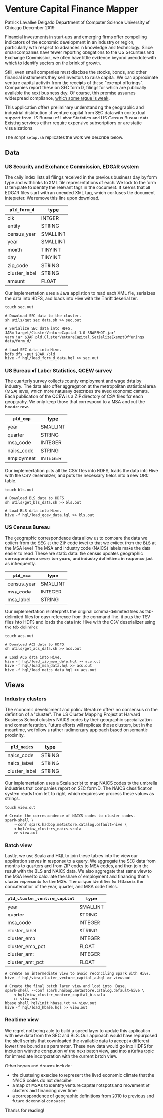 # Venture Capital Finance Mapper

Patrick Lavallee Delgado
Department of Computer Science
University of Chicago
December 2019

Financial investments in start-ups and emerging firms offer compelling indicators of the economic development in an industry or region, particularly with respect to advances in knowledge and technology. Since small companies have fewer reporting obligations to the US Securities and Exchange Commission, we often have little evidence beyond anecdote with which to identify sectors on the brink of growth.

Still, even small companies must disclose the stocks, bonds, and other financial instruments they sell investors to raise capital. We can approximate venture capital activity from the receipts of these "exempt offerings". Companies report these on SEC form D, filings for which are publically available the next business day. Of course, this premise assumes widespread compliance, [which some argue is weak](https://techcrunch.com/2018/11/07/the-disappearing-form-d/).

This application offers preliminary understanding the geographic and industrial distribution of venture capital from SEC data with contextual support from US Bureau of Labor Statistics and US Census Bureau data. Existing services either require expensive subscriptions or are static visualizations.

The script `setup.sh` replicates the work we describe below.

## Data

### US Security and Exchance Commission, EDGAR system

The daily index lists all filings received in the previous business day by form type and with links to XML file representations of each. We look to the form D template to identify the relevant tags in the document. It seems that all EDGAR files start with an unended XML tag, which confuses the document intepreter. We remove this line upon download.

| `pld_form_d`  | type     |
| ------------- | -------- |
| cik           | INTGER   |
| entity        | STRING   |
| census_year   | SMALLINT |
| year          | SMALLINT |
| month         | TINYINT  |
| day           | TINYINT  |
| zip_code      | STRING   |
| cluster_label | STRING   |
| amount        | FLOAT    |

Our implementation uses a Java appliation to read each XML file, serializes the data into HDFS, and loads into Hive with the Thrift deserializer.

```
touch sec.out

# Download SEC data to the cluster.
sh utils/get_sec_data.sh >> sec.out

# Serialize SEC data into HDFS.
JAR='target/ClusterVentureCapital-1.0-SNAPSHOT.jar'
yarn jar $JAR pld.ClusterVentureCapital.SerializeExemptOfferings data/form_d/

# Load SEC data into Hive.
hdfs dfs -put $JAR /pld
hive -f hql/load_form_d_data.hql >> sec.out
```

### US Bureau of Labor Statistics, QCEW survey

The quarterly survey collects county employment and wage data by industry. The data also offer aggregation at the metropolitan statistical area (MSA) level, which more naturally describes the lived economic climate. Each publication of the QCEW is a ZIP directory of CSV files for each geopgrahy. We only keep those that correspond to a MSA and cut the header row.

| `pld_emp`  | type     |
| ---------- | -------- |
| year       | SMALLINT |
| quarter    | STRING   |
| msa_code   | INTEGER  |
| naics_code | STRING   |
| employment | INTEGER  |

Our implementation puts all the CSV files into HDFS, loads the data into Hive with the CSV deserializer, and puts the necessary fields into a new ORC table. 

```
touch bls.out

# Download BLS data to HDFS.
sh utils/get_bls_data.sh >> bls.out

# Load BLS data into Hive.
hive -f hql/load_qcew_data.hql >> bls.out
```

### US Census Bureau

The geographic correspondence data allow us to compare the data we collect from the SEC at the ZIP code level to that we collect from the BLS at the MSA level. The MSA and industry code (NAICS) labels make the data easier to read. These are static data: the census updates geographic correspondence every ten years, and industry definitions in response just as infrequently.

| `pld_msa`   | type     |
| ----------- | -------- |
| census_year | SMALLINT |
| msa_code    | INTEGER  |
| msa_label   | STRING   |

Our implementation reinterprets the original comma-delimited files as tab-delimited files for easy reference from the command line. it puts the TSV files into HDFS and loads the data into Hive with the CSV deserializer using the tab delimiter. 

```
touch acs.out

# Download ACS data to HDFS.
sh utils/get_acs_data.sh >> acs.out

# Load ACS data into Hive.
hive -f hql/load_zip_msa_data.hql >> acs.out
hive -f hql/load_msa_data.hql >> acs.out
hive -f hql/load_naics_data.hql >> acs.out
```

## Views

### Industry clusters

The economic development and policy literature offers no consensus on the definition of a "cluster". The US Cluster Mapping Project at Harvard Business School clusters NAICS codes by their geographic specialization and comanifestation. Future efforts will replicate those clusters, but in the meantime, we follow a rather rudimentary approach based on semantic proximity.

| `pld_naics`   | type   |
| ------------- | ------ |
| naics_code    | STRING |
| naics_label   | STRING |
| cluster_label | STRING |

Our implementation uses a Scala script to map NAICS codes to the umbrella industries that companies report on SEC form D. The NAICS classification system reads from left to right, which requires we process these values as strings.

```
touch view.out

# Create the correspondence of NAICS codes to cluster codes.
spark-shell \
    --conf spark.hadoop.metastore.catalog.default=hive \
    < hql/view_clusters_naics.scala
    >> view.out
```

### Batch view

Lastly, we use Scala and HQL to join these tables into the view our application serves in response to a query. We aggregate the SEC data from months to quarters and from ZIP codes to MSA codes, and then join the result with the BLS and NAICS data. We also aggregate that same view to the MSA level to calculate the share of employment and financing that a cluster represents for the MSA. The unique identifier for HBase is the concatenation of the year, quarter, and MSA code fields.

| `pld_cluster_venture_capital` | type     |
| ----------------------------- | -------- |
| year                          | SMALLINT |
| quarter                       | STRING   |
| msa_code                      | INTEGER  |
| cluster_label                 | STRING   |
| cluster_emp                   | INTEGER  |
| cluster_emp_pct               | FLOAT    |
| cluster_amt                   | INTEGER  |
| cluster_amt_pct               | FLOAT    |

```
# Create an intermediate view to avoid reconciling Spark with Hive.
hive -f hql/view_cluster_venture_capital_a.hql >> view.out

# Create the final batch layer view and load into HBase.
spark-shell --conf spark.hadoop.metastore.catalog.default=hive \
    < hql/view_cluster_venture_capital_b.scala
    >> view.out
hbase shell hql/init_hbase.txt >> view.out
hive -f hql/load_hbase.hql >> view.out
```

### Realtime view

We regret not being able to build a speed layer to update this application with new data from the SEC and BLS. Our approach would have repurposed the shell scripts that downloaded the available data to accept a different lower time bound as a parameter. These new data would go into HDFS for inclusion with the compution of the next batch view, and into a Kafka topic for immediate incorporation with the current batch view.

Other hopes and dreams include:
* the clustering exercise to represent the lived economic climate that the NAICS codes do not describe
* a map of MSAs to identify venture capital hotspots and movement of clusters and financing over time
* a correspondence of geographic definitions from 2010 to previous and future decennial censuses

Thanks for reading!
